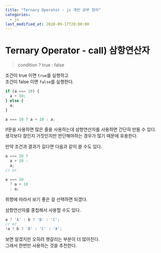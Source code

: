 ```yaml
---
title: "Ternary Operator - js 개인 공부 정리"
categories: 
  - js
last_modified_at: 2020-09-17T20:00:00
---
```


# Ternary Operator - call) 삼항연산자

> condition ? true : false

조건이 true 이면 `true`를 실행하고  
조건이 false 이면 `false`를 실행한다.

```js
if (a === 10) {
  a + 10;
} else {
  a;
}

a === 10 ? a + 10 : a;
```

if문을 사용하면 많은 줄을 사용하는데 삼항연산자를 사용하면 간단히 만들 수 있다.  
생각보다 참인지 거짓인지만 판단해야하는 경우가 많기 때문에 유용한다.

만약 조건과 결과가 길다면 다음과 같이 쓸 수도 있다.
```js
a === 10 ?
  a + 10 :
  a;
// or

a === 10
  ? a + 10
  : a;
```

취향에 따라서 보기 좋은 걸 선택하면 되겠다.

삼항연산자를 중첩해서 사용할 수도 있다.
```js
a ? 'A' : b ? 'B' : 'C';
// or
!a ? b ? 'B' : 'C' : 'A';
```

보면 알겠지만 오히려 햇갈리는 부분이 더 많아진다.  
그래서 한번만 사용하는 것을 추천한다.  
